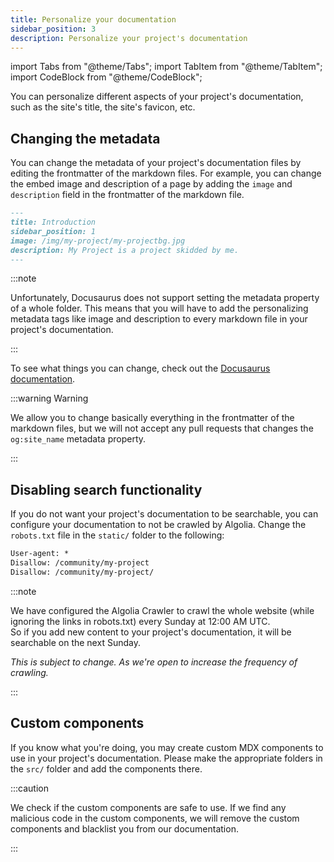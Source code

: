 ```yaml
---
title: Personalize your documentation
sidebar_position: 3
description: Personalize your project's documentation
---
```


import Tabs from "@theme/Tabs";
import TabItem from "@theme/TabItem";
import CodeBlock from "@theme/CodeBlock";

You can personalize different aspects of your project's documentation, such as the site's title, the site's favicon, etc.

## Changing the metadata

You can change the metadata of your project's documentation files by editing the frontmatter of the markdown files. For example, you can change the embed image and description of a page by adding the `image` and `description` field in the frontmatter of the markdown file.

```md {4-5}
---
title: Introduction
sidebar_position: 1
image: /img/my-project/my-projectbg.jpg
description: My Project is a project skidded by me.
---
```

:::note

Unfortunately, Docusaurus does not support setting the metadata property of a whole folder. This means that you will have to add the personalizing metadata tags like image and description to every markdown file in your project's documentation.

:::

To see what things you can change, check out the [Docusaurus documentation](https://docusaurus.io/docs/markdown-features/head-metadata).

:::warning Warning

We allow you to change basically everything in the frontmatter of the markdown files, but we will not accept any pull requests that changes the `og:site_name` metadata property.

:::

## Disabling search functionality

If you do not want your project's documentation to be searchable, you can configure your documentation to not be crawled by Algolia. Change the `robots.txt` file in the `static/` folder to the following:

```txt {2-3}
User-agent: *
Disallow: /community/my-project
Disallow: /community/my-project/
```

:::note

We have configured the Algolia Crawler to crawl the whole website (while ignoring the links in robots.txt) every Sunday at 12:00 AM UTC.  
So if you add new content to your project's documentation, it will be searchable on the next Sunday.

_This is subject to change. As we're open to increase the frequency of crawling._

:::

## Custom components

If you know what you're doing, you may create custom MDX components to use in your project's documentation. Please make the appropriate folders in the `src/` folder and add the components there.

:::caution

We check if the custom components are safe to use. If we find any malicious code in the custom components, we will remove the custom components and blacklist you from our documentation.

:::

